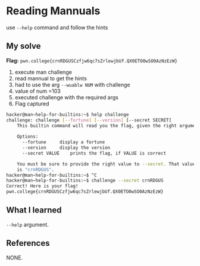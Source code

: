 
# Reading Mannuals

use `--help` command and follow the hints 

## My solve
**Flag:** `pwn.college{crnRDGUSCzfjw6qc7sZrlewjbUf.QX0ETO0wSO0AzNzEzW}`

1. execute man challenge
2. read mannual to get the hints
3. had to use the arg `--wuablw NUM` with challenge
4. value of num =103
5. executed challenge with the required args
6. Flag captured

```bash
hacker@man~help-for-builtins:~$ help challenge
challenge: challenge [--fortune] [--version] [--secret SECRET]
    This builtin command will read you the flag, given the right arguments!
    
    Options:
      --fortune		display a fortune
      --version		display the version
      --secret VALUE	prints the flag, if VALUE is correct

    You must be sure to provide the right value to --secret. That value
    is "crnRDGUS".
hacker@man~help-for-builtins:~$ ^C
hacker@man~help-for-builtins:~$ challenge --secret crnRDGUS
Correct! Here is your flag!
pwn.college{crnRDGUSCzfjw6qc7sZrlewjbUf.QX0ETO0wSO0AzNzEzW}

```

## What I learned
`--help` argument.

## References 
NONE.